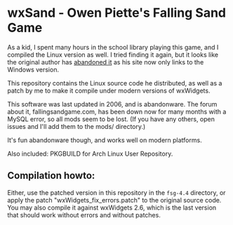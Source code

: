 # wxSand - Owen Piette's Falling Sand Game

As a kid, I spent many hours in the school library playing this game, and I
compiled the Linux version as well. I tried finding it again, but it looks like
the original author has [abandoned it](http://www.piettes.com/fallingsandgame/)
as his site now only links to the Windows version.

This repository contains the Linux source code he distributed, as well as a
patch by me to make it compile under modern versions of wxWidgets.

This software was last updated in 2006, and is abandonware. The forum about it,
fallingsandgame.com, has been down now for many months with a MySQL error, so
all mods seem to be lost. (If you have any others, open issues and I'll add
them to the mods/ directory.)

It's fun abandonware though, and works well on modern platforms. 

Also included: PKGBUILD for Arch Linux User Repository.

## Compilation howto:

Either, use the patched version in this repository in the `fsg-4.4` directory,
or apply the patch "wxWidgets\_fix\_errors.patch" to the original source code.
You may also compile it against wxWidgets 2.6, which is the last version that
should work without errors and without patches.
